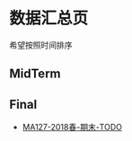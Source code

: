 # 数据汇总页

希望按照时间排序

## MidTerm

## Final

+ [MA127-2018春-期末-TODO](/MA127_高等数学下/final/MA127-2018春-期末.md)
